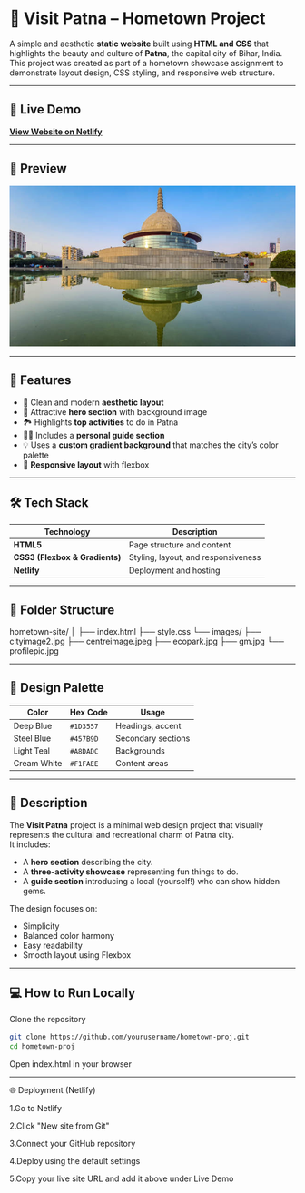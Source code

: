 # 🌆 Visit Patna – Hometown Project

A simple and aesthetic **static website** built using **HTML and CSS** that highlights the beauty and culture of **Patna**, the capital city of Bihar, India.  
This project was created as part of a hometown showcase assignment to demonstrate layout design, CSS styling, and responsive web structure.

---

## 🚀 Live Demo
**[View Website on Netlify](https://your-netlify-link-here.netlify.app)**  

---

## 📸 Preview
![Visit Patna Preview](images/cityimage2.jpg)

---

## 🎯 Features

- 🎨 Clean and modern **aesthetic layout**
- 🌇 Attractive **hero section** with background image
- 🏞️ Highlights **top activities** to do in Patna
- 👨‍💼 Includes a **personal guide section**
- 💡 Uses a **custom gradient background** that matches the city’s color palette
- 📱 **Responsive layout** with flexbox

---

## 🛠️ Tech Stack

| Technology | Description |
|-------------|-------------|
| **HTML5** | Page structure and content |
| **CSS3 (Flexbox & Gradients)** | Styling, layout, and responsiveness |
| **Netlify** | Deployment and hosting |

---

## 🧱 Folder Structure

hometown-site/
│
├── index.html
├── style.css
└── images/
├── cityimage2.jpg
├── centreimage.jpeg
├── ecopark.jpg
├── gm.jpg
└── profilepic.jpg

---


## 📐 Design Palette

| Color | Hex Code | Usage |
|--------|-----------|--------|
| Deep Blue | `#1D3557` | Headings, accent |
| Steel Blue | `#457B9D` | Secondary sections |
| Light Teal | `#A8DADC` | Backgrounds |
| Cream White | `#F1FAEE` | Content areas |

---

## 📖 Description

The **Visit Patna** project is a minimal web design project that visually represents the cultural and recreational charm of Patna city.  
It includes:
- A **hero section** describing the city.
- A **three-activity showcase** representing fun things to do.
- A **guide section** introducing a local (yourself!) who can show hidden gems.

The design focuses on:
- Simplicity  
- Balanced color harmony  
- Easy readability  
- Smooth layout using Flexbox  

---

## 💻 How to Run Locally

Clone the repository  
   ```bash
   git clone https://github.com/yourusername/hometown-proj.git
   cd hometown-proj
   ```

Open index.html in your browser

---

🌐 Deployment (Netlify)

1.Go to Netlify

2.Click "New site from Git"

3.Connect your GitHub repository

4.Deploy using the default settings

5.Copy your live site URL and add it above under Live Demo
   

